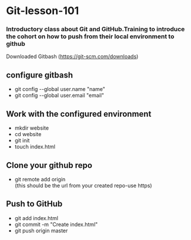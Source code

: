 # Git-lesson-101

### Introductory class about Git and GitHub.Training to introduce the cohort on how to push from their local environment to github
Downloaded Gitbash (https://git-scm.com/downloads)
## configure  gitbash
- git config --global user.name "name"  
- git config --global user.email "email"  
## Work with the configured environment
- mkdir website  
- cd website   
- git init  
- touch index.html  
## Clone your github repo  
- git remote add origin <url>      
(this should be the url from your created repo-use https)   
## Push to GitHub  
- git add index.html    
- git commit -m "Create index.html"    
- git push origin master  

